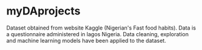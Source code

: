 # myDAprojects
Dataset obtained from website Kaggle (Nigerian's Fast food habits). Data is a questionnaire administered in lagos Nigeria.
Data cleaning, exploration and machine learning models have been applied to the dataset.
